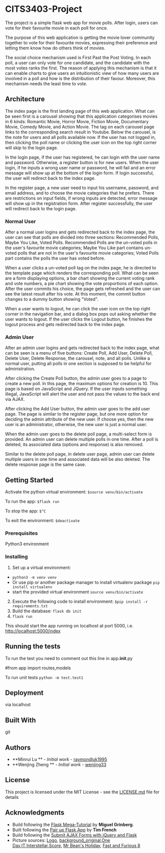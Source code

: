 # CITS3403-Project

The project is a simple flask web app for movie polls. After login, users can vote for their favourite movie in each poll for once.

The purpose of this web application is getting the movie lover community together to vote for their favourite movies, expressing their preference and letting them know how do others think of movies.

The social choice mechanism used is First Past the Post Voting. In each poll, a user can only vote for one candidate, and the candidate with the most votes ranks the first. The reason of applying this mechanism is that it can enable charts to give users an intuitionistic view of how many users are involved in a poll and how is the distribution of their favour. Moreover, this mechanism needs the least time to vote.

## Architecture
The index page is the first landing page of this web application. What can be seen first is a carousel showing that this application categorises movies in 6 kinds: Romantic Movie, Horror Movie, Fiction Movie, Documentary Movie, Comedy Movie, and Action Movie. The tag on each carousel page links to the corresponding search result in Youtube. Below the carousel, is the note for users and all polls available now. If the user has not logged in, then clicking the poll name or clicking the user icon on the top right corner will skip to the login page.

In the login page, if the user has registered, he can login with the user name and password. Otherwise, a register button is for new users. When the user login, if he inputs a wrong user name or password, he will fail and an error message will show up at the bottom of the login form. If login successful, the user will redirect back to the index page.

In the register page, a new user need to input his username, password, and email address, and to choose the movie categories that he prefers. There are restrictions on input fields, if wrong inputs are detected, error message will show up in the registration form. After register successfully, the user will redirect back to the login page.

### Normal User
After a normal user logins and gets redirected back to the index page, the user can see that polls are divided into three sections: Recommended Polls, Maybe You Like, Voted Polls. Recommended Polls are the un-voted polls in the user's favourite movie categories; Maybe You Like part contains un-voted polls that are not in the user's favourite movie categories; Voted Polls part contains the polls the user has voted before.

When a user clicks a un-voted poll tag on the index page, he is directed to the template page which renders the corresponding poll. What can be seen are a form displaying options, a bar chart showing the current voting rank and vote numbers, a pie chart showing the vote proportions of each option. After the user commits his choice, the page gets refreshed and the user can see the latest result after his vote. At this moment, the commit button changes to a dummy button showing "Voted".

When a user wants to logout, he can click the user icon on the top right corner in the navigation bar, and a dialog box pops out asking whether the user wants to logout. If the user clicks the Logout button, he finishes the logout process and gets redirected back to the index page.

### Admin User
After an admin user logins and gets redirected back to the index page, what can be seen is a menu of five buttons: Create Poll, Add User, Delete Poll, Delete User, Delete Response, the carousel, note, and all polls. Unlike a normal user, putting all polls in one section is supposed to be helpful for administration.

After clicking the Create Poll button, the admin user goes to a page to create a new poll. In this page, the maximum options for creation is 10. This page is based on JavaScript and JQuery. If the user inputs something illegal, JavaScript will alert the user and not pass the values to the back end via AJAX.

After clicking the Add User button, the admin user goes to the add user page. The page is similar to the register page, but one more option for deciding the admin attribute of the new user. If choose yes, then the new user is an administrator, otherwise, the new user is just a normal user.

When the admin user goes to the delete poll page, a multi-select form is provided. An admin user can delete multiple polls in one time. After a poll is deleted, its associated data (options and response) is also removed.

Similar to the delete poll page, in delete user page, admin user can delete multiple users in one time and associated data will be also deleted. The delete response page is the same case.



## Getting Started

Activate the python virtual environment:
`$source venv/bin/activate`

To run the app:
`$flask run`

To stop the app:
`$^C`

To exit the environment:
`$deactivate`

### Prerequisites
Python3 environment

### Installing

1. Set up a virtual environment:
 - `python3 -m venv venv`
 - Or use pip or another package manager to install virtualenv package `pip install virtualenv`
 - start the provided virtual environment
   `source venv/bin/activate`

2. Execute the following code to install environment: `$pip install -r requirements.txt`
3. Build the database: `flask db init`
4. `flask run`

This should start the app running on localhost at port 5000, i.e. [http://localhost:5000/index](http://localhost:5000/index)

## Running the tests

To run the test you need to comment out this line in app.__init__.py

 #from app import routes,models


To run unit tests
`python -m test.test1`

## Deployment

via localhost

## Built With

git

## Authors

* **Minrui Lu ** - *Initial work* - [raymondluk1995](https://github.com/raymondluk1995)
* **Wenjing Zheng ** - *Initial work* - [wenjing33](https://github.com/wenjing33)

## License

This project is licensed under the MIT License - see the [LICENSE.md](LICENSE.md) file for details

## Acknowledgments
* Build following the [Flask Mega-Tutorial](https://blog.miguelgrinberg.com/post/the-flask-mega-tutorial-part-i-hello-world) by **Miguel Grinberg**.
* Built following the [Pair up Flask App](https://github.com/drtnf/cits3403-pair-up) by **Tim French**
* Build following the [Submit AJAX Forms with jQuery and Flask](https://www.youtube.com/watch?v=IZWtHsM3Y5A)
* Picture sources: [Logo](https://www.vectorstock.com/royalty-free-vector/movie-film-play-people-abstract-logo-vector-4097798), [background_original](https://medium.com/edmodoblog/more-than-coding-what-students-really-learn-from-computer-science-3d6870387fbc),[One Day](http://intrigue.ie/books-every-woman-read-one-day/),[IT](http://www.slaphappylarry.com/stephen-kings-it-storytelling-techniques/it-2017-movie-poster/),[Interstellar](https://wallpapershome.com/movies/sci-fi/interstellar-movie-matthew-mcconaughey-space-suit-snow-381.html),[Score](https://www.score-movie.com/), [Mr Bean's Holiday](https://images.app.goo.gl/D9mv1dzvzCDVWTDp8), [Fast and Furious 8](https://free4kwallpaper.com/fast-and-furious-8-movie-4k-wallpaper/)
